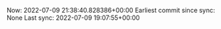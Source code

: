 Now: 2022-07-09 21:38:40.828386+00:00 Earliest commit since sync: None Last sync: 2022-07-09 19:07:55+00:00
